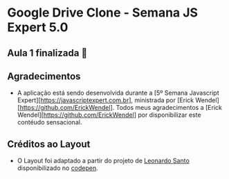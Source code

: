 # Google Drive Clone - Semana JS Expert 5.0

## Aula 1 finalizada :rocket:

## Agradecimentos

- A aplicação está sendo desenvolvida durante a [5º Semana Javascript Expert][https://javascriptexpert.com.br], ministrada por [Erick Wendel][https://github.com/ErickWendel]. Todos meus agradecimentos a [Erick Wendel][https://github.com/ErickWendel] por disponibilizar este contéudo sensacional.

## Créditos ao Layout 

- O Layout foi adaptado a partir do projeto de [Leonardo Santo](https://github.com/leoespsanto) disponibilizado no [codepen](https://codepen.io/leoespsanto/pen/KZMMKG). 
